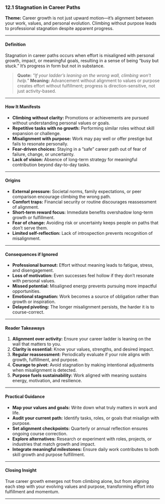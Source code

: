 ### **12.1 Stagnation in Career Paths**

**Theme:** Career growth is not just upward motion—it’s alignment between your work, values, and personal evolution. Climbing without purpose leads to professional stagnation despite apparent progress.

---

#### **Definition**

Stagnation in career paths occurs when effort is misaligned with personal growth, impact, or meaningful goals, resulting in a sense of being “busy but stuck.” It’s progress in form but not in substance.

> **Quote:**
> *"If your ladder’s leaning on the wrong wall, climbing won’t help."*
> **Meaning:** Advancement without alignment to values or purpose creates effort without fulfillment; progress is direction-sensitive, not just activity-based.

---

#### **How It Manifests**

* **Climbing without clarity:** Promotions or achievements are pursued without understanding personal values or goals.
* **Repetitive tasks with no growth:** Performing similar roles without skill expansion or challenge.
* **Misalignment with purpose:** Work may pay well or offer prestige but fails to resonate personally.
* **Fear-driven choices:** Staying in a “safe” career path out of fear of failure, change, or uncertainty.
* **Lack of vision:** Absence of long-term strategy for meaningful contribution beyond day-to-day tasks.

---

#### **Origins**

* **External pressure:** Societal norms, family expectations, or peer comparison encourage climbing the wrong path.
* **Comfort traps:** Financial security or routine discourages reassessment of alignment.
* **Short-term reward focus:** Immediate benefits overshadow long-term growth or fulfillment.
* **Fear of change:** Avoiding risk or uncertainty keeps people on paths that don’t serve them.
* **Limited self-reflection:** Lack of introspection prevents recognition of misalignment.

---

#### **Consequences if Ignored**

* **Professional burnout:** Effort without meaning leads to fatigue, stress, and disengagement.
* **Loss of motivation:** Even successes feel hollow if they don’t resonate with personal values.
* **Missed potential:** Misaligned energy prevents pursuing more impactful opportunities.
* **Emotional stagnation:** Work becomes a source of obligation rather than growth or inspiration.
* **Delayed pivoting:** The longer misalignment persists, the harder it is to course-correct.

---

#### **Reader Takeaways**

1. **Alignment over activity:** Ensure your career ladder is leaning on the wall that matters to you.
2. **Clarity is essential:** Know your values, strengths, and desired impact.
3. **Regular reassessment:** Periodically evaluate if your role aligns with growth, fulfillment, and purpose.
4. **Courage to pivot:** Avoid stagnation by making intentional adjustments when misalignment is detected.
5. **Purpose fuels sustainability:** Work aligned with meaning sustains energy, motivation, and resilience.

---

#### **Practical Guidance**

* **Map your values and goals:** Write down what truly matters in work and life.
* **Audit your current path:** Identify tasks, roles, or goals that misalign with purpose.
* **Set alignment checkpoints:** Quarterly or annual reflection ensures ongoing course correction.
* **Explore alternatives:** Research or experiment with roles, projects, or industries that match growth and impact.
* **Integrate meaningful milestones:** Ensure daily work contributes to both skill growth and purpose fulfillment.

---

#### **Closing Insight**

True career growth emerges not from climbing alone, but from aligning each step with your evolving values and purpose, transforming effort into fulfillment and momentum.

---
